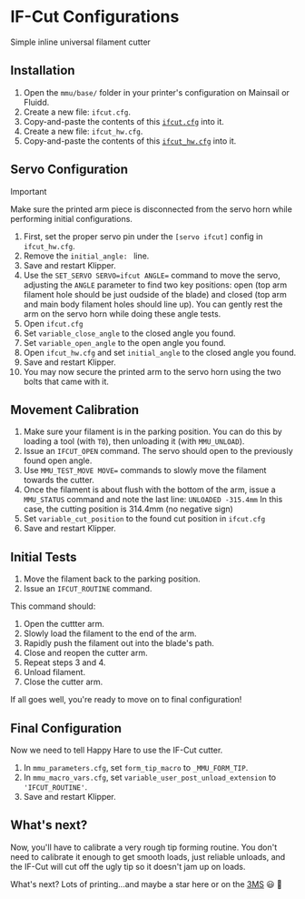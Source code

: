 # IF-Cut Configurations
Simple inline universal filament cutter

## Installation

1. Open the `mmu/base/` folder in your printer's configuration on Mainsail or Fluidd.
2. Create a new file: `ifcut.cfg`.
3. Copy-and-paste the contents of this [`ifcut.cfg`](https://github.com/3DCoded/IF-Cut-Configs/blob/main/ifcut.cfg) into it.
4. Create a new file: `ifcut_hw.cfg`.
5. Copy-and-paste the contents of this [`ifcut_hw.cfg`](https://github.com/3DCoded/IF-Cut-Configs/blob/main/ifcut_hw.cfg) into it.

## Servo Configuration

> [!IMPORTANT]
> Make sure the printed arm piece is disconnected from the servo horn while performing initial configurations.

1. First, set the proper servo pin under the `[servo ifcut]` config in `ifcut_hw.cfg`.
2. Remove the `initial_angle: ` line.
3. Save and restart Klipper.
4. Use the `SET_SERVO SERVO=ifcut ANGLE=` command to move the servo, adjusting the `ANGLE` parameter to find two key positions: open (top arm filament hole should be just oudside of the blade) and closed (top arm and main body filament holes should line up). You can gently rest the arm on the servo horn while doing these angle tests.
5. Open `ifcut.cfg`
6. Set `variable_close_angle` to the closed angle you found.
7. Set `variable_open_angle` to the open angle you found.
8. Open `ifcut_hw.cfg` and set `initial_angle` to the closed angle you found.
9. Save and restart Klipper.
10. You may now secure the printed arm to the servo horn using the two bolts that came with it.

## Movement Calibration

1. Make sure your filament is in the parking position. You can do this by loading a tool (with `T0`), then unloading it (with `MMU_UNLOAD`).
2. Issue an `IFCUT_OPEN` command. The servo should open to the previously found open angle.
3. Use `MMU_TEST_MOVE MOVE=` commands to slowly move the filament towards the cutter.
4. Once the filament is about flush with the bottom of the arm, issue a `MMU_STATUS` command and note the last line: `UNLOADED -315.4mm` In this case, the cutting position is 314.4mm (no negative sign)
5. Set `variable_cut_position` to the found cut position in `ifcut.cfg`
6. Save and restart Klipper.

## Initial Tests

1. Move the filament back to the parking position.
2. Issue an `IFCUT_ROUTINE` command.

This command should:

1. Open the cuttter arm.
2. Slowly load the filament to the end of the arm.
3. Rapidly push the filament out into the blade's path.
4. Close and reopen the cutter arm.
5. Repeat steps 3 and 4.
6. Unload filament.
7. Close the cutter arm.

If all goes well, you're ready to move on to final configuration!

## Final Configuration

Now we need to tell Happy Hare to use the IF-Cut cutter.

1. In `mmu_parameters.cfg`, set `form_tip_macro` to `_MMU_FORM_TIP`.
2. In `mmu_macro_vars.cfg`, set `variable_user_post_unload_extension` to `'IFCUT_ROUTINE'`.
3. Save and restart Klipper.

## What's next?

Now, you'll have to calibrate a very rough tip forming routine. You don't need to calibrate it enough to get smooth loads, just reliable unloads, and the IF-Cut will cut off the ugly tip so it doesn't jam up on loads.

What's next? Lots of printing...and maybe a star here or on the [3MS](https://github.com/3dcoded/3MS) :smiley: 🌟
